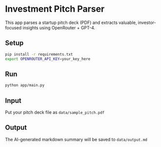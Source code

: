 # Investment Pitch Parser

This app parses a startup pitch deck (PDF) and extracts valuable, investor-focused insights using OpenRouter + GPT-4.

## Setup

```bash
pip install -r requirements.txt
export OPENROUTER_API_KEY=your_key_here
```

## Run

```bash
python app/main.py
```

## Input

Put your pitch deck file as `data/sample_pitch.pdf`

## Output

The AI-generated markdown summary will be saved to `data/output.md`
